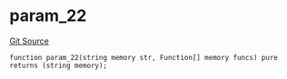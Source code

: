 # param_22
[Git Source](https://github.com/metacontract/mc/blob/main/src/devkit/Flattened.sol)


```solidity
function param_22(string memory str, Function[] memory funcs) pure returns (string memory);
```

